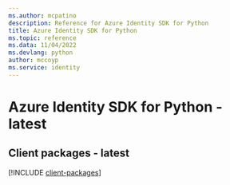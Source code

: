 ```yaml
---
ms.author: mcpatino
description: Reference for Azure Identity SDK for Python
title: Azure Identity SDK for Python
ms.topic: reference
ms.data: 11/04/2022
ms.devlang: python
author: mccoyp
ms.service: identity
---
```

# Azure Identity SDK for Python - latest

## Client packages - latest
[!INCLUDE [client-packages](identity-client-index.md)]